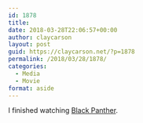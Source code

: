 ```yaml
---
id: 1878
title: 
date: 2018-03-28T22:06:57+00:00
author: claycarson
layout: post
guid: https://claycarson.net/?p=1878
permalink: /2018/03/28/1878/
categories:
  - Media
  - Movie
format: aside
---
```

I finished watching [Black Panther](https://imdb.com/title/tt1825683/?ref=m_nv_sr_1).